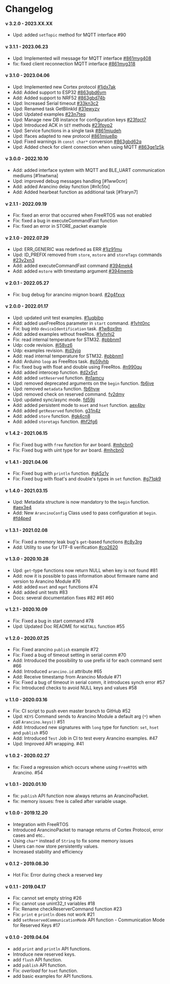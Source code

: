 # Changelog

#### v 3.2.0 - 2023.XX.XX
* Upd: added `setTopic` method for MQTT interface #90

#### v 3.1.1 - 2023.06.23
* Upd: Implemented will message for MQTT interface [#861myg408](https://app.clickup.com/t/861myg408)
* fix: fixed client reconnection MQTT interface [#861myg318](https://app.clickup.com/t/861myg318)

#### v 3.1.0 - 2023.04.06
* Upd: Implemented new Cortex protocol [#1jdx7ak](https://app.clickup.com/t/1jdx7ak)
* Add: Added support to ESP32 [#863gbd6ym](https://app.clickup.com/t/863gbd6ym)
* Add: Added support to NRF52 [#863gbd74b](https://app.clickup.com/t/863gbd74b)
* Upd: Increased Serial timeout [#33kn3c2](https://app.clickup.com/t/33kn3c2)
* Upd: Renamed task GetBlinkId [#31ewyzv](https://app.clickup.com/t/31ewyzv)
* Upd: Updated examples [#23n7teq](https://app.clickup.com/t/23n7teq)
* Upd: Manage new DB instance for configuration keys [#23fqct7](https://app.clickup.com/t/23fqct7)
* Upd: Introduced ACK in `SET` methods [#23fpyp2](https://app.clickup.com/t/23fpyp2)
* Upd: Service functions in a single task [#861mjudeh](https://app.clickup.com/t/861mjudeh)
* Upd: Ifaces adapted to new protocol [#861mjue8p](https://app.clickup.com/t/861mjue8p)
* Upd: Fixed warnings in `const char*` conversion [#863gbd62q](https://app.clickup.com/t/863gbd62q)
* Upd: Added check for client connection when using MQTT [#863ge1z5k](https://app.clickup.com/t/863ge1z5k)

#### v 3.0.0 - 2022.10.10
* Add: added interface system with MQTT and BLE_UART communication mediums [#1nwtwna]
* Upd: improved debug messages handling [#1ww0cnr]
* Add: added Arancino delay function [#n1c5tx]
* Add: Added hearbeat function as additional task [#1raryn7]

#### v 2.1.1 - 2022.09.19
* Fix: fixed an error that occurred when FreeRTOS was not enabled
* Fix: fixed a bug in executeCommandFast function
* Fix: fixed an error in STORE_packet example

#### v 2.1.0 - 2022.07.29
* Upd: ERR_GENERIC was redefined as ERR [#1jz91mu](https://app.clickup.com/t/1jz91mu)
* Upd: ID_PREFIX removed from `store`, `mstore` and `storeTags` commands [#23v2xn3](https://app.clickup.com/t/23v2xn3)
* Add: added executeCommandFast command [#394mek4](https://app.clickup.com/t/394mek4)
* Add: added `mstore` with timestamp argument [#394memb](https://app.clickup.com/t/394memb)

#### v 2.0.1 - 2022.05.27
* Fix: bug debug for arancino mignon board. [#2g4fxvx](https://app.clickup.com/t/2g4fxvx)

#### v 2.0.0 - 2022.01.17
* Upd: updated unit test examples. [#1uqbjbp](https://app.clickup.com/t/1uqbjbp)
* Add: added useFreeRtos parameter in `start` command. [#1vht0nc](https://app.clickup.com/t/1vht0nc)
* Fix: bug into `deviceIdentification` task. [#1w8qx9m](https://app.clickup.com/t/1w8qx9m)
* Add: added examples wthout freeRtos. [#1vhrhj2](https://app.clickup.com/t/1vhrhj2)
* Fix: read internal temperature for STM32. [#pbbnm1](https://app.clickup.com/t/pbbnm1)
* Udp: code revision. [#j58vz6](https://app.clickup.com/t/j58vz6)
* Udp: examples revision. [#jd3yjq](https://app.clickup.com/t/jd3yjq)
* Add: read internal temperature for STM32. [#pbbnm1](https://app.clickup.com/t/pbbnm1)
* Add: Arduino `loop` as FreeRtos task. [#p59vhb](https://app.clickup.com/t/p59vhb)
* Fix: fixed bug with float and double using FreeRtos. [#n990qu](https://app.clickup.com/t/n990qu)
* Add: added interocep function. [#d2x5yt](https://app.clickup.com/t/d2x5yt)
* Add: added `setReserved` function. [#n1amcu](https://app.clickup.com/t/n1amcu)
* Upd: removed deprecated arguments on the `begin` function. [fb6jve](https://app.clickup.com/t/fb6jve)
* Upd: removed `metadata` function. [fb6hyw](https://app.clickup.com/t/fb6hyw)
* Upd: removed check on reserved command. [fv2dmy](https://app.clickup.com/t/fv2dmy)
* Upd: updated sync/async mode. [fd59jj](https://app.clickup.com/t/fd59jj)
* Add: added persistent mode to `mset` and `hset` function. [aex4by](https://app.clickup.com/t/aex4by)
* Add: added `getReserved` function. [g31n4z](https://app.clickup.com/t/g31n4z)
* Add: added `store` function. [#gk4cn8](https://app.clickup.com/t/gk4cn8)
* Add: added `storetags` function. [#hf2fg6](https://app.clickup.com/t/hf2fg6)

#### v 1.4.2 - 2021.06.15
* Fix: Fixed bug with `free` function for avr board. [#mhcbn0](https://app.clickup.com/t/mhcbn0)
* Fix: Fixed bug with uint type for avr board. [#mhcbn0](https://app.clickup.com/t/mhcbn0)

#### v 1.4.1 - 2021.04.06
* Fix: Fixed bug with `println` function. [#gk5z1y](https://app.clickup.com/t/gk5z1y)
* Fix: Fixed bug with float's and double's types in `set` function. [#g71qk9](https://app.clickup.com/t/g71qk9)

#### v 1.4.0 - 2021.03.15
* Upd: Metadata structure is now mandatory to the `begin` function. [#aex3e4](https://app.clickup.com/t/aex3e4)
* Add: New `ArancinoConfig` Class used to pass configuration at `begin`. [#fd4ped](https://app.clickup.com/t/fd4ped)

#### v 1.3.1 - 2021.02.08
* Fix: Fixed a memory leak bug's `get`-based functions [#c8y3rg](https://app.clickup.com/t/c8y3rg)
* Add: Utility to use for UTF-8 verification [#cq2620](https://app.clickup.com/t/cq2620)

#### v 1.3.0 - 2020.10.28
* Upd: `get`-type functions now return NULL when key is not found #81
* Add: now it is possible to pass information about firmware name and version to Arancino Module #76
* Add: added `mset` and `mget` functions #74
* Add: added unit tests #83
* Docs: several documentation fixes #82 #61 #60

#### v 1.2.1 - 2020.10.09
* Fix: Fixed a bug in start command #78
* Upd: Updated Doc README for `HGETALL` function #55

#### v 1.2.0 - 2020.07.25
* Fix: Fixed arancino `publish` example  #72
* Fix: Fixed a bug of timeout setting in serial comm  #70
* Add: Introduced the possibility to use prefix id for each command sent #66
* Add: Introduced `arancino.id` attribute #65
* Add: Receive timestamp from Arancino Module #71
* Fix: Fixed a bug of timeout in serial comm, it introduces synch error #57
* Fix: Introduced checks to avoid NULL keys and values #58

#### v 1.1.0 - 2020.03.16
* Fix: CI script to push even master branch to GitHub #52
* Upd: `KEYS` Command sends to Arancino Module a default arg (`*`) when call `Arancino.keys()` #51
* Add: Introduced new signatures with `long` type for function: `set`, `hset` and `publish` #50
* Add: Introduced `Test` Job in CI to test every Arancino examples. #47
* Upd: Improved API wrapping. #41

#### v 1.0.2 - 2020.02.27
* fix: Fixed a regression which occurs whene using `FreeRTOS` with Arancino. #54

#### v 1.0.1 - 2020.01.10
* fix: `publish` API function now always returns an ArancinoPacket.
* fix: memory issues: free is called after variable usage.

#### v 1.0.0 - 2019.12.20
* Integration with FreeRTOS
* Introduced ArancinoPacket to manage returns of Cortex Protocol, error cases and etc..
* Using `char*` instead of `String` to fix some memory issues
* Users can now store persistently values.
* Increased stability and efficiency

#### v 0.1.2 - 2019.08.30
* Hot Fix: Error during check a reserved key

#### v 0.1.1 - 2019.04.17
* Fix: cannot set empty string #26
* Fix: cannot use unint32_t variables #18
* Fix: Rename checkReserverCommand function  #23
* Fix: `print` e `println` does not work #21
* add `setReservedCommunicationMode` API function - Communication Mode for Reserved Keys #17

#### v 0.1.0 - 2019.04.04
* add `print` and `println` API functions.
* Introduce new reserved keys.
* add `flush` API function.
* add `publish` API function.
* Fix: _overload_ for `hset` function.
* add basic examples for API functions.
